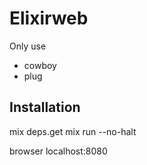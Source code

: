 # Elixirweb

Only use
- cowboy
- plug

## Installation

mix deps.get
mix run --no-halt

browser localhost:8080
